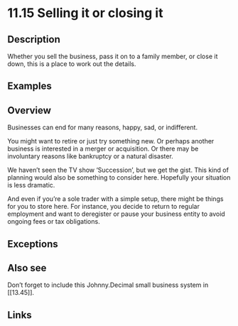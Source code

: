 # 11.15 Selling it or closing it

## Description

Whether you sell the business, pass it on to a family member, or close it down, this is a place to work out the details.

## Examples

## Overview

Businesses can end for many reasons, happy, sad, or indifferent.

You might want to retire or just try something new. Or perhaps another business is interested in a merger or acquisition. Or there may be involuntary reasons like bankruptcy or a natural disaster.

We haven’t seen the TV show ‘Succession’, but we get the gist. This kind of planning would also be something to consider here. Hopefully your situation is less dramatic.

And even if you’re a sole trader with a simple setup, there might be things for you to store here. For instance, you decide to return to regular employment and want to deregister or pause your business entity to avoid ongoing fees or tax obligations.

## Exceptions

## Also see

Don’t forget to include this Johnny.Decimal small business system in [[13.45]].


## Links
